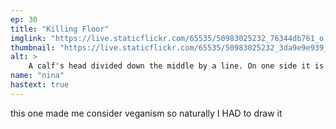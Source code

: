 ```yaml
---
ep: 30
title: "Killing Floor"
imglink: "https://live.staticflickr.com/65535/50983025232_76344db761_o.jpg"
thumbnail: "https://live.staticflickr.com/65535/50983025232_3da9e9e939_q.jpg"
alt: >
    A calf's head divided down the middle by a line. On one side it is a regular calf, on the other it is filled with an abstract concentric circle pattern. There is a metal bolt being driven into its forehead, and a tag on its ear reads "MAG 30."
name: "nina"
hastext: true
---
```

this one made me consider veganism so naturally I HAD to draw it